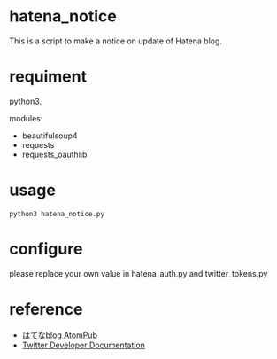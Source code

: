 # hatena_notice
This is a script to make a notice on update of Hatena blog.

# requiment
python3.

modules:
* beautifulsoup4
* requests
* requests_oauthlib

# usage

```
python3 hatena_notice.py
```

# configure
please replace your own value in hatena_auth.py and twitter_tokens.py

# reference

* [はてなblog AtomPub](http://developer.hatena.ne.jp/ja/documents/blog/apis/atom)
* [Twitter Developer Documentation](https://dev.twitter.com/docs)
